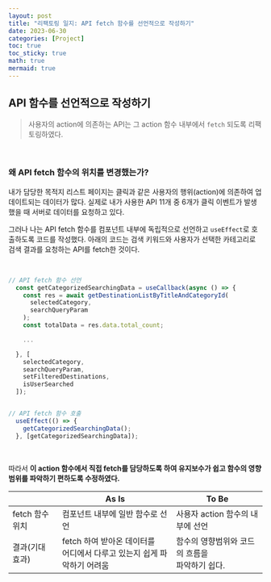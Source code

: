 ```yaml
---
layout: post
title: "리팩토링 일지: API fetch 함수를 선언적으로 작성하기"
date: 2023-06-30
categories: [Project]
toc: true
toc_sticky: true
math: true
mermaid: true
---
```


## API 함수를 선언적으로 작성하기

> 사용자의 action에 의존하는 API는 그 action 함수 내부에서 `fetch` 되도록 리팩토링하였다.

<br>

### 왜 API fetch 함수의 위치를 변경했는가?

내가 담당한 목적지 리스트 페이지는 클릭과 같은 사용자의 행위(action)에 의존하여 업데이트되는 데이터가 많다. 실제로 내가 사용한 API 11개 중 6개가 클릭 이벤트가 발생했을 때 서버로 데이터를 요청하고 있다.

그러나 나는 API fetch 함수를 컴포넌트 내부에 독립적으로 선언하고 `useEffect`로 호출하도록 코드를 작성했다. 아래의 코드는 검색 키워드와 사용자가 선택한 카테고리로 검색 결과를 요청하는 API를 fetch한 것이다.

<br>

```javascript
// API fetch 함수 선언
  const getCategorizedSearchingData = useCallback(async () => {
    const res = await getDestinationListByTitleAndCategoryId(
      selectedCategory,
      searchQueryParam
    );
    const totalData = res.data.total_count;

    ...

  }, [
    selectedCategory,
    searchQueryParam,
    setFilteredDestinations,
    isUserSearched
  ]);


// API fetch 함수 호출
  useEffect(() => {
    getCategorizedSearchingData();
  }, [getCategorizedSearchingData]);

```

<br>

따라서 **이 action 함수에서 직접 fetch를 담당하도록 하여 유지보수가 쉽고 함수의 영향범위를 파악하기 편하도록 수정하였다.**

|                 | As Is                                                                       | To Be                                               |
| --------------- | --------------------------------------------------------------------------- | --------------------------------------------------- |
| fetch 함수 위치 | 컴포넌트 내부에 일반 함수로 선언                                            | 사용자 action 함수의 내부에 선언                    |
| 결과(기대 효과) | fetch 하여 받아온 데이터를 <br> 어디에서 다루고 있는지 쉽게 파악하기 어려움 | 함수의 영향범위와 코드의 흐름을 <br> 파악하기 쉽다. |
